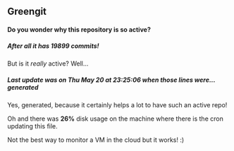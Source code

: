 ## Greengit

#### Do you wonder why this repository is so active?

##### After all it has 19899 commits!

But is it *really* active? Well...

##### Last update was on Thu May 20 at 23:25:06 when those lines were... generated

Yes, generated, because it certainly helps a lot to have such an active repo!

Oh and there was **26%** disk usage on the machine
where there is the cron updating this file.

Not the best way to monitor a VM in the cloud but it works! :)
